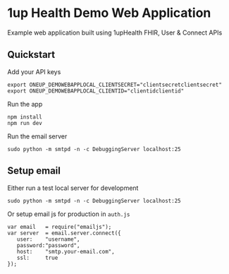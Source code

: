 # 1up Health Demo Web Application
Example web application built using 1upHealth FHIR, User &amp; Connect APIs

## Quickstart
Add your API keys
```
export ONEUP_DEMOWEBAPPLOCAL_CLIENTSECRET="clientsecretclientsecret"
export ONEUP_DEMOWEBAPPLOCAL_CLIENTID="clientidclientid"
```

Run the app
```
npm install
npm run dev
```
Run the email server
```
sudo python -m smtpd -n -c DebuggingServer localhost:25
```

## Setup email
Either run a test local server for development
```
sudo python -m smtpd -n -c DebuggingServer localhost:25
```
Or setup email js for production in `auth.js`
```
var email 	= require("emailjs");
var server 	= email.server.connect({
   user:    "username",
   password:"password",
   host:    "smtp.your-email.com",
   ssl:     true
});
```
